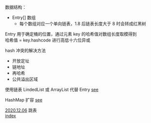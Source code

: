 数据结构：  
- Entry[] 数组  
    - 每个数组对应一个单向链表，1.8 后链表长度大于 8 时会转成红黑树  

Entry 用于确定桶的位置，通过元素 key 的哈希值对数组长度取模得到  
哈希值 = key.hashcode 进行高低十六位异或  

hash 冲突的解决方法  
- 开放定址  
- 链地址  
- 再哈希  
- 公共溢出区域  

使用链表 LindedList 或 ArrayList 代替 Entry [see](2.md)  

HashMap 扩容  [see](3.md)  

[2020.12.06](20201206/1.md) 跳表  
[index](../index.md)  